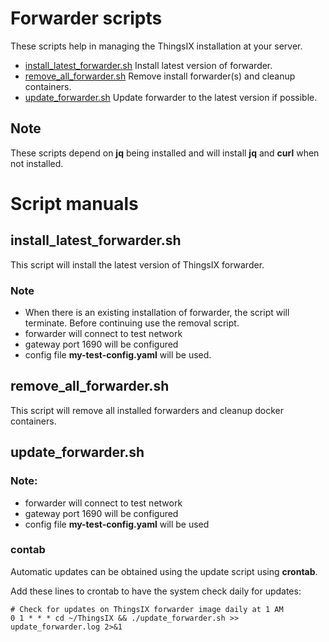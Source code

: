 # Forwarder scripts
These scripts help in managing the ThingsIX installation at your server. 

 - [install_latest_forwarder.sh](./install_latest_forwarder.sh) Install latest version of forwarder.
 - [remove_all_forwarder.sh](./remove_all_forwarder.sh) Remove install forwarder(s) and cleanup containers.
 - [update_forwarder.sh](./update_forwarder.sh) Update forwarder to the latest version if possible.
 
## Note
These scripts depend on __jq__ being installed and will install __jq__ and __curl__ when not installed. 

# Script manuals

## install_latest_forwarder.sh
This script will install the latest version of ThingsIX forwarder. 

### Note
 - When there is an existing installation of forwarder, the script will terminate. Before continuing use the removal script.
 - forwarder will connect to test network
 - gateway port 1690 will be configured
 - config file __my-test-config.yaml__ will be used. 


## remove_all_forwarder.sh
This script will remove all installed forwarders and cleanup docker containers.


## update_forwarder.sh

### Note: 
 - forwarder will connect to test network
 - gateway port 1690 will be configured
 - config file __my-test-config.yaml__ will be used


### contab
Automatic updates can be obtained using the update script using __crontab__.

Add these lines to crontab to have the system check daily for updates:
```
# Check for updates on ThingsIX forwarder image daily at 1 AM
0 1 * * * cd ~/ThingsIX && ./update_forwarder.sh >> update_forwarder.log 2>&1
```
